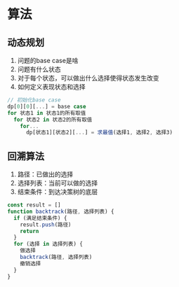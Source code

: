 # 算法

## 动态规划

1. 问题的base case是啥
2. 问题有什么状态
3. 对于每个状态，可以做出什么选择使得状态发生改变
4. 如何定义表现状态和选择

``` js
// 初始化base case
dp[0][0][...] = base case
for 状态1 in 状态1的所有取值
  for 状态2 in 状态2的所有取值
    for...
      dp[状态1][状态2][...] = 求最值(选择1, 选择2, 选择3)
```

## 回溯算法

1. 路径：已做出的选择
2. 选择列表：当前可以做的选择
3. 结束条件：到达决策树的底层

``` js
const result = []
function backtrack(路径, 选择列表) {
  if (满足结束条件) {
    result.push(路径)
    return
  }
  for (选择 in 选择列表) {
    做选择
    backtrack(路径, 选择列表)
    撤销选择
  }
}
```